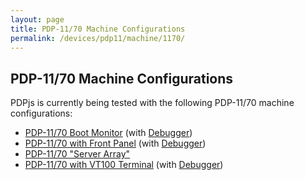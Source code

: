 ```yaml
---
layout: page
title: PDP-11/70 Machine Configurations
permalink: /devices/pdp11/machine/1170/
---
```


PDP-11/70 Machine Configurations
--------------------------------

PDPjs is currently being tested with the following PDP-11/70 machine configurations:

* [PDP-11/70 Boot Monitor](/devices/pdp11/machine/1170/monitor/) (with [Debugger](/devices/pdp11/machine/1170/monitor/debugger/))
* [PDP-11/70 with Front Panel](/devices/pdp11/machine/1170/panel) (with [Debugger](/devices/pdp11/machine/1170/panel/debugger/))
* [PDP-11/70 "Server Array"](/devices/pdp11/machine/1170/array/)
* [PDP-11/70 with VT100 Terminal](/devices/pdp11/machine/1170/vt100/) (with [Debugger](/devices/pdp11/machine/1170/vt100/debugger/))
